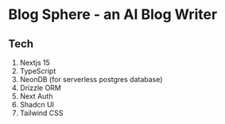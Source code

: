 # Blog Sphere - an AI Blog Writer


## Tech
1. Nextjs 15
2. TypeScript
3. NeonDB (for serverless postgres database)
4. Drizzle ORM
5. Next Auth
6. Shadcn UI
7. Tailwind CSS
